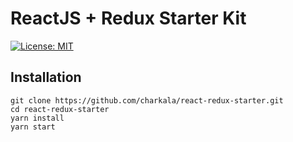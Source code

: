 # ReactJS + Redux Starter Kit
[![License: MIT](https://img.shields.io/badge/License-MIT-yellow.svg)](https://opensource.org/licenses/MIT)

## Installation
```
git clone https://github.com/charkala/react-redux-starter.git
cd react-redux-starter
yarn install
yarn start
```